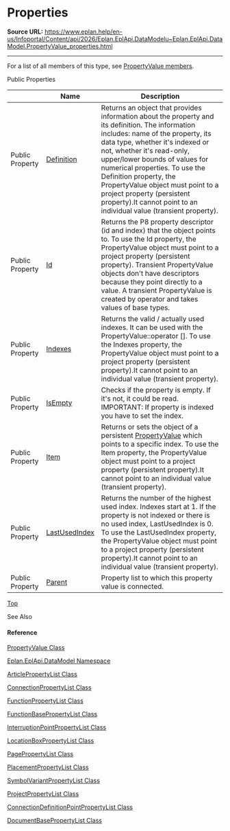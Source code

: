 # Properties

**Source URL:** https://www.eplan.help/en-us/Infoportal/Content/api/2026/Eplan.EplApi.DataModelu~Eplan.EplApi.DataModel.PropertyValue_properties.html

---

For a list of all members of this type, see [PropertyValue members](Eplan.EplApi.DataModelu~Eplan.EplApi.DataModel.PropertyValue_members.html).

Public Properties

|  | Name | Description |
| --- | --- | --- |
| Public Property | [Definition](Eplan.EplApi.DataModelu~Eplan.EplApi.DataModel.PropertyValue~Definition.html) | Returns an object that provides information about the property and its definition. The information includes: name of the property, its data type, whether it's indexed or not, whether it's read-only, upper/lower bounds of values for numerical properties. To use the Definition property, the PropertyValue object must point to a project property (persistent property).It cannot point to an individual value (transient property). |
| Public Property | [Id](Eplan.EplApi.DataModelu~Eplan.EplApi.DataModel.PropertyValue~Id.html) | Returns the P8 property descriptor (id and index) that the object points to. To use the Id property, the PropertyValue object must point to a project property (persistent property). Transient PropertyValue objects don't have descriptors because they point directly to a value. A transient PropertyValue is created by operator and takes values of base types. |
| Public Property | [Indexes](Eplan.EplApi.DataModelu~Eplan.EplApi.DataModel.PropertyValue~Indexes.html) | Returns the valid / actually used indexes. It can be used with the PropertyValue::operator []. To use the Indexes property, the PropertyValue object must point to a project property (persistent property).It cannot point to an individual value (transient property). |
| Public Property | [IsEmpty](Eplan.EplApi.DataModelu~Eplan.EplApi.DataModel.PropertyValue~IsEmpty.html) | Checks if the property is empty. If it's not, it could be read. IMPORTANT: If property is indexed you have to set the index. |
| Public Property | [Item](Eplan.EplApi.DataModelu~Eplan.EplApi.DataModel.PropertyValue~Item.html) | Returns or sets the object of a persistent [PropertyValue](Eplan.EplApi.DataModelu~Eplan.EplApi.DataModel.PropertyValue.html) which points to a specific index. To use the Item property, the PropertyValue object must point to a project property (persistent property).It cannot point to an individual value (transient property). |
| Public Property | [LastUsedIndex](Eplan.EplApi.DataModelu~Eplan.EplApi.DataModel.PropertyValue~LastUsedIndex.html) | Returns the number of the highest used index. Indexes start at 1. If the property is not indexed or there is no used index, LastUsedIndex is 0. To use the LastUsedIndex property, the PropertyValue object must point to a project property (persistent property).It cannot point to an individual value (transient property). |
| Public Property | [Parent](Eplan.EplApi.DataModelu~Eplan.EplApi.DataModel.PropertyValue~Parent.html) | Property list to which this property value is connected. |

[Top](#top)

See Also

#### Reference

[PropertyValue Class](Eplan.EplApi.DataModelu~Eplan.EplApi.DataModel.PropertyValue.html)
  
[Eplan.EplApi.DataModel Namespace](Eplan.EplApi.DataModelu~Eplan.EplApi.DataModel_namespace.html)
  
[ArticlePropertyList Class](Eplan.EplApi.DataModelu~Eplan.EplApi.DataModel.ArticlePropertyList.html)
  
[ConnectionPropertyList Class](Eplan.EplApi.DataModelu~Eplan.EplApi.DataModel.ConnectionPropertyList.html)
  
[FunctionPropertyList Class](Eplan.EplApi.DataModelu~Eplan.EplApi.DataModel.FunctionPropertyList.html)
  
[FunctionBasePropertyList Class](Eplan.EplApi.DataModelu~Eplan.EplApi.DataModel.FunctionBasePropertyList.html)
  
[InterruptionPointPropertyList Class](Eplan.EplApi.DataModelu~Eplan.EplApi.DataModel.InterruptionPointPropertyList.html)
  
[LocationBoxPropertyList Class](Eplan.EplApi.DataModelu~Eplan.EplApi.DataModel.LocationBoxPropertyList.html)
  
[PagePropertyList Class](Eplan.EplApi.DataModelu~Eplan.EplApi.DataModel.PagePropertyList.html)
  
[PlacementPropertyList Class](Eplan.EplApi.DataModelu~Eplan.EplApi.DataModel.PlacementPropertyList.html)
  
[SymbolVariantPropertyList Class](Eplan.EplApi.DataModelu~Eplan.EplApi.DataModel.MasterData.SymbolVariantPropertyList.html)
  
[ProjectPropertyList Class](Eplan.EplApi.DataModelu~Eplan.EplApi.DataModel.ProjectPropertyList.html)
  
[ConnectionDefinitionPointPropertyList Class](Eplan.EplApi.DataModelu~Eplan.EplApi.DataModel.ConnectionDefinitionPointPropertyList.html)
  
[DocumentBasePropertyList Class](Eplan.EplApi.DataModelu~Eplan.EplApi.DataModel.DocumentBasePropertyList.html)